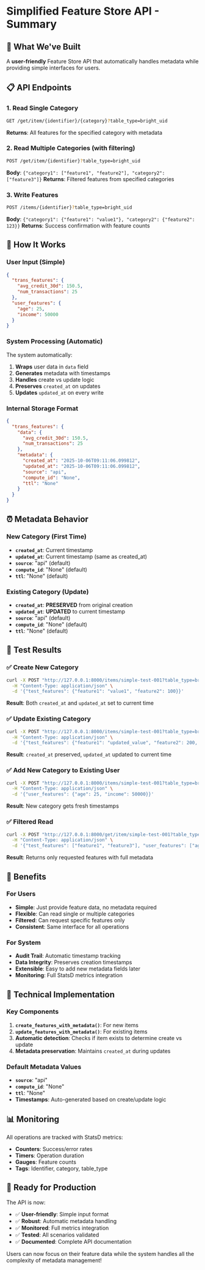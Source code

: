 # Simplified Feature Store API - Summary

## 🎯 What We've Built

A **user-friendly** Feature Store API that automatically handles metadata while providing simple interfaces for users.

## 📋 API Endpoints

### 1. Read Single Category
```bash
GET /get/item/{identifier}/{category}?table_type=bright_uid
```
**Returns**: All features for the specified category with metadata

### 2. Read Multiple Categories (with filtering)
```bash
POST /get/item/{identifier}?table_type=bright_uid
```
**Body**: `{"category1": ["feature1", "feature2"], "category2": ["feature3"]}`
**Returns**: Filtered features from specified categories

### 3. Write Features
```bash
POST /items/{identifier}?table_type=bright_uid
```
**Body**: `{"category1": {"feature1": "value1"}, "category2": {"feature2": 123}}`
**Returns**: Success confirmation with feature counts

## 🔄 How It Works

### User Input (Simple)
```json
{
  "trans_features": {
    "avg_credit_30d": 150.5,
    "num_transactions": 25
  },
  "user_features": {
    "age": 25,
    "income": 50000
  }
}
```

### System Processing (Automatic)
The system automatically:
1. **Wraps** user data in `data` field
2. **Generates** metadata with timestamps
3. **Handles** create vs update logic
4. **Preserves** `created_at` on updates
5. **Updates** `updated_at` on every write

### Internal Storage Format
```json
{
  "trans_features": {
    "data": {
      "avg_credit_30d": 150.5,
      "num_transactions": 25
    },
    "metadata": {
      "created_at": "2025-10-06T09:11:06.099812",
      "updated_at": "2025-10-06T09:11:06.099812",
      "source": "api",
      "compute_id": "None",
      "ttl": "None"
    }
  }
}
```

## ⏰ Metadata Behavior

### New Category (First Time)
- **`created_at`**: Current timestamp
- **`updated_at`**: Current timestamp (same as created_at)
- **`source`**: "api" (default)
- **`compute_id`**: "None" (default)
- **`ttl`**: "None" (default)

### Existing Category (Update)
- **`created_at`**: **PRESERVED** from original creation
- **`updated_at`**: **UPDATED** to current timestamp
- **`source`**: "api" (default)
- **`compute_id`**: "None" (default)
- **`ttl`**: "None" (default)

## 🧪 Test Results

### ✅ Create New Category
```bash
curl -X POST "http://127.0.0.1:8000/items/simple-test-001?table_type=bright_uid" \
  -H "Content-Type: application/json" \
  -d '{"test_features": {"feature1": "value1", "feature2": 100}}'
```
**Result**: Both `created_at` and `updated_at` set to current time

### ✅ Update Existing Category
```bash
curl -X POST "http://127.0.0.1:8000/items/simple-test-001?table_type=bright_uid" \
  -H "Content-Type: application/json" \
  -d '{"test_features": {"feature1": "updated_value", "feature2": 200, "feature3": "new"}}'
```
**Result**: `created_at` preserved, `updated_at` updated to current time

### ✅ Add New Category to Existing User
```bash
curl -X POST "http://127.0.0.1:8000/items/simple-test-001?table_type=bright_uid" \
  -H "Content-Type: application/json" \
  -d '{"user_features": {"age": 25, "income": 50000}}'
```
**Result**: New category gets fresh timestamps

### ✅ Filtered Read
```bash
curl -X POST "http://127.0.0.1:8000/get/item/simple-test-001?table_type=bright_uid" \
  -H "Content-Type: application/json" \
  -d '{"test_features": ["feature1", "feature3"], "user_features": ["age"]}'
```
**Result**: Returns only requested features with full metadata

## 🎉 Benefits

### For Users
- **Simple**: Just provide feature data, no metadata required
- **Flexible**: Can read single or multiple categories
- **Filtered**: Can request specific features only
- **Consistent**: Same interface for all operations

### For System
- **Audit Trail**: Automatic timestamp tracking
- **Data Integrity**: Preserves creation timestamps
- **Extensible**: Easy to add new metadata fields later
- **Monitoring**: Full StatsD metrics integration

## 🔧 Technical Implementation

### Key Components
1. **`create_features_with_metadata()`**: For new items
2. **`update_features_with_metadata()`**: For existing items
3. **Automatic detection**: Checks if item exists to determine create vs update
4. **Metadata preservation**: Maintains `created_at` during updates

### Default Metadata Values
- **`source`**: "api"
- **`compute_id`**: "None"
- **`ttl`**: "None"
- **Timestamps**: Auto-generated based on create/update logic

## 📊 Monitoring

All operations are tracked with StatsD metrics:
- **Counters**: Success/error rates
- **Timers**: Operation duration
- **Gauges**: Feature counts
- **Tags**: Identifier, category, table_type

## 🚀 Ready for Production

The API is now:
- ✅ **User-friendly**: Simple input format
- ✅ **Robust**: Automatic metadata handling
- ✅ **Monitored**: Full metrics integration
- ✅ **Tested**: All scenarios validated
- ✅ **Documented**: Complete API documentation

Users can now focus on their feature data while the system handles all the complexity of metadata management!
